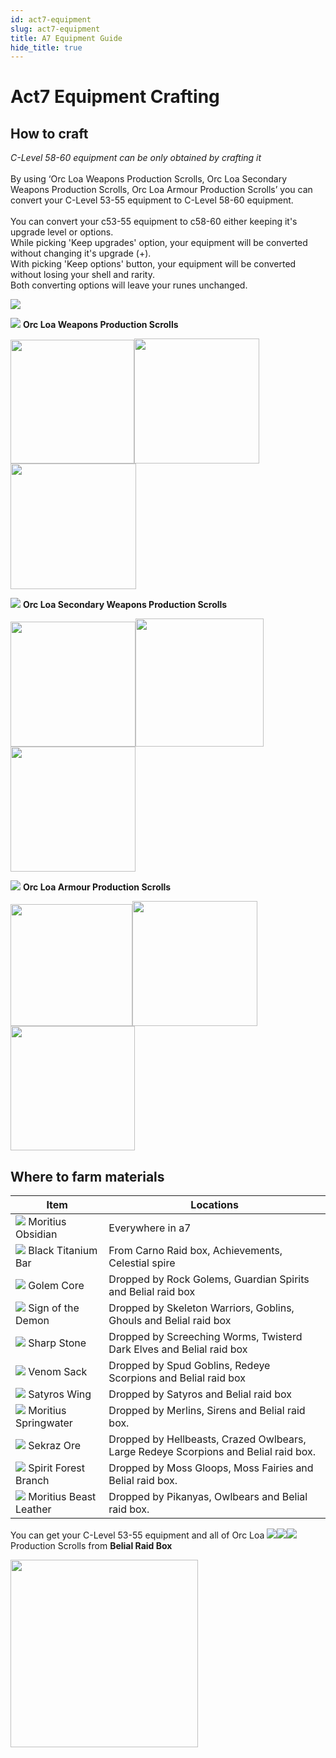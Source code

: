 ```yaml
---
id: act7-equipment
slug: act7-equipment
title: A7 Equipment Guide
hide_title: true
---
```


# Act7 Equipment Crafting

## How to craft

*C-Level 58-60 equipment can be only obtained by crafting it*<br /><br />
By using ‘Orc Loa Weapons Production Scrolls, Orc Loa Secondary Weapons Production Scrolls, Orc Loa Armour Production Scrolls’ you can convert your C-Level 53-55 equipment to C-Level 58-60 equipment.<br /><br />
You can convert your c53-55 equipment to c58-60 either keeping it's upgrade level or options. <br />
While picking 'Keep upgrades' option, your equipment will be converted without changing it's upgrade (+).<br />
With picking 'Keep options' button, your equipment will be converted without losing your shell and rarity.<br />
Both converting options will leave your runes unchanged.

![](https://i.imgur.com/NngeVYQ.png)

![](https://i.imgur.com/DsNVVDs.png) **Orc Loa Weapons Production Scrolls**

<img src="https://i.imgur.com/eZgkxJQ.png"  width="198"/><img src="https://i.imgur.com/TaDwBDE.png"  width="200"/><img src="https://i.imgur.com/jGYm5BV.png"  width="201"/>


![](https://i.imgur.com/jssFMCL.png) **Orc Loa Secondary Weapons Production Scrolls**

<img src="https://i.imgur.com/TilVmK7.png"  width="200"/><img src="https://i.imgur.com/OvZgwZh.png"  width="205"/><img src="https://i.imgur.com/Fzm2vpI.png"  width="200"/>

![](https://i.imgur.com/hco9ByP.png) **Orc Loa Armour Production Scrolls**

<img src="https://i.imgur.com/IZK78HM.png"  width="195"/><img src="https://i.imgur.com/sWkdgfZ.png"  width="200"/><img src="https://i.imgur.com/cgakCoq.png"  width="199"/>

## Where to farm materials

| Item | Locations |
| -------- | -------- |
|![](https://i.imgur.com/zI1f5Ul.png) Moritius Obsidian|Everywhere in a7|
|![](https://i.imgur.com/uDKr021.png) Black Titanium Bar|From Carno Raid box, Achievements, Celestial spire|
|![](https://i.imgur.com/P8zkuh1.png) Golem Core|Dropped by Rock Golems, Guardian Spirits and Belial raid box|
|![](https://i.imgur.com/bO77OQN.png) Sign of the Demon|Dropped by Skeleton Warriors, Goblins, Ghouls and Belial raid box|
|![](https://i.imgur.com/recd7k1.png) Sharp Stone|Dropped by Screeching Worms, Twisterd Dark Elves and Belial raid box|
|![](https://i.imgur.com/ZrIBUmg.png) Venom Sack|Dropped by Spud Goblins, Redeye Scorpions and Belial raid box |
|![](https://i.imgur.com/pL8ssQx.png) Satyros Wing|Dropped by Satyros and Belial raid box |
|![](https://i.imgur.com/gYIFFhH.png) Moritius Springwater|Dropped by Merlins, Sirens and Belial raid box. |
|![](https://i.imgur.com/DFPzuuw.png) Sekraz Ore|Dropped by Hellbeasts, Crazed Owlbears, Large Redeye Scorpions and Belial raid box. |
|![](https://i.imgur.com/7QthoCp.png) Spirit Forest Branch| Dropped by Moss Gloops, Moss Fairies and Belial raid box.|
|![](https://i.imgur.com/ziiZfvR.png) Moritius Beast Leather| Dropped by Pikanyas, Owlbears and Belial raid box.|

You can get your C-Level 53-55 equipment and all of Orc Loa ![](https://i.imgur.com/DsNVVDs.png)![](https://i.imgur.com/jssFMCL.png)![](https://i.imgur.com/hco9ByP.png) Production Scrolls from **Belial Raid Box**

<img src="https://i.imgur.com/j2n8iCV.png"  width="300"/>